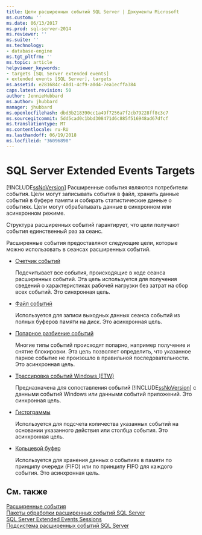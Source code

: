 ```yaml
---
title: Цели расширенных событий SQL Server | Документы Microsoft
ms.custom: ''
ms.date: 06/13/2017
ms.prod: sql-server-2014
ms.reviewer: ''
ms.suite: ''
ms.technology:
- database-engine
ms.tgt_pltfrm: ''
ms.topic: article
helpviewer_keywords:
- targets [SQL Server extended events]
- extended events [SQL Server], targets
ms.assetid: e281684c-40d1-4cf9-a0d4-7ea1ecffa384
caps.latest.revision: 50
author: JennieHubbard
ms.author: jhubbard
manager: jhubbard
ms.openlocfilehash: dbd3b218390cc1a49f7256a7f2cb79228ff8c3c7
ms.sourcegitcommit: 5dd5cad0c1bbd308471d6c885f516948ad67dfcf
ms.translationtype: MT
ms.contentlocale: ru-RU
ms.lasthandoff: 06/19/2018
ms.locfileid: "36096898"
---
```

# <a name="sql-server-extended-events-targets"></a>SQL Server Extended Events Targets
  [!INCLUDE[ssNoVersion](../includes/ssnoversion-md.md)] Расширенные события являются потребители события. Цели могут записывать события в файл, хранить данные событий в буфере памяти и cобирать статистические данные о событиях. Цели могут обрабатывать данные в синхронном или асинхронном режиме.  
  
 Структура расширенных событий гарантирует, что цели получают события единственный раз за сеанс.  
  
 Расширенные события предоставляют следующие цели, которые можно использовать в сеансах расширенных событий.  
  
-   [Счетчик событий](../../2014/database-engine/event-counter-target.md)  
  
     Подсчитывает все события, происходящие в ходе сеанса расширенных событий. Эта цель используется для получения сведений о характеристиках рабочей нагрузки без затрат на сбор всех событий. Это синхронная цель.  
  
-   [Файл событий](../../2014/database-engine/event-file-target.md)  
  
     Используется для записи выходных данных сеанса событий из полных буферов памяти на диск. Это асинхронная цель.  
  
-   [Попарное разбиение событий](../../2014/database-engine/event-pairing-target.md)  
  
     Многие типы событий происходят попарно, например получение и снятие блокировки. Эта цель позволяет определить, что указанное парное событие не произошло в правильной последовательности. Это асинхронная цель.  
  
-   [Трассировка событий Windows (ETW)](../relational-databases/extended-events/event-tracing-for-windows-target.md)  
  
     Предназначена для сопоставления событий [!INCLUDE[ssNoVersion](../includes/ssnoversion-md.md)] с данными событий Windows или данными событий приложений. Это синхронная цель.  
  
-   [Гистограммы](../../2014/database-engine/histogram-target.md)  
  
     Используется для подсчета количества указанных событий на основании указанного действия или столбца события. Это асинхронная цель.  
  
-   [Кольцевой буфер](../../2014/database-engine/ring-buffer-target.md)  
  
     Используется для хранения данных о событиях в памяти по принципу очереди (FIFO) или по принципу FIFO для каждого события. Это асинхронная цель.  
  
## <a name="see-also"></a>См. также  
 [Расширенные события](../relational-databases/extended-events/extended-events.md)   
 [Пакеты обработки расширенных событий SQL Server](../relational-databases/extended-events/sql-server-extended-events-packages.md)   
 [SQL Server Extended Events Sessions](../relational-databases/extended-events/sql-server-extended-events-sessions.md)   
 [Подсистема расширенных событий SQL Server](../relational-databases/extended-events/sql-server-extended-events-engine.md)  
  
  